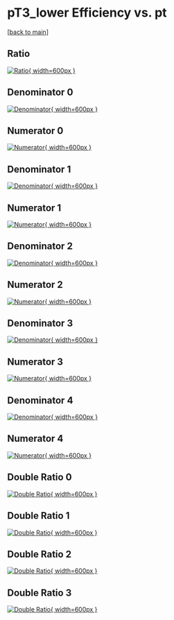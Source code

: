 # pT3_lower Efficiency vs. pt

[[back to main](./)]



## Ratio

[![Ratio](../mtv/var/pT3_lower_loweta_0_-1_eff_pt.png){ width=600px }](../mtv/var/pT3_lower_loweta_0_-1_eff_pt.pdf)

## Denominator 0

[![Denominator](../mtv/den/pT3_lower_loweta_0_-1_eff_pt_den0.png){ width=600px }](../mtv/den/pT3_lower_loweta_0_-1_eff_pt_den0.pdf)

## Numerator 0

[![Numerator](../mtv/num/pT3_lower_loweta_0_-1_eff_pt_num0.png){ width=600px }](../mtv/num/pT3_lower_loweta_0_-1_eff_pt_num0.pdf)

## Denominator 1

[![Denominator](../mtv/den/pT3_lower_loweta_0_-1_eff_pt_den1.png){ width=600px }](../mtv/den/pT3_lower_loweta_0_-1_eff_pt_den1.pdf)

## Numerator 1

[![Numerator](../mtv/num/pT3_lower_loweta_0_-1_eff_pt_num1.png){ width=600px }](../mtv/num/pT3_lower_loweta_0_-1_eff_pt_num1.pdf)

## Denominator 2

[![Denominator](../mtv/den/pT3_lower_loweta_0_-1_eff_pt_den2.png){ width=600px }](../mtv/den/pT3_lower_loweta_0_-1_eff_pt_den2.pdf)

## Numerator 2

[![Numerator](../mtv/num/pT3_lower_loweta_0_-1_eff_pt_num2.png){ width=600px }](../mtv/num/pT3_lower_loweta_0_-1_eff_pt_num2.pdf)

## Denominator 3

[![Denominator](../mtv/den/pT3_lower_loweta_0_-1_eff_pt_den3.png){ width=600px }](../mtv/den/pT3_lower_loweta_0_-1_eff_pt_den3.pdf)

## Numerator 3

[![Numerator](../mtv/num/pT3_lower_loweta_0_-1_eff_pt_num3.png){ width=600px }](../mtv/num/pT3_lower_loweta_0_-1_eff_pt_num3.pdf)

## Denominator 4

[![Denominator](../mtv/den/pT3_lower_loweta_0_-1_eff_pt_den4.png){ width=600px }](../mtv/den/pT3_lower_loweta_0_-1_eff_pt_den4.pdf)

## Numerator 4

[![Numerator](../mtv/num/pT3_lower_loweta_0_-1_eff_pt_num4.png){ width=600px }](../mtv/num/pT3_lower_loweta_0_-1_eff_pt_num4.pdf)

## Double Ratio 0

[![Double Ratio](../mtv/ratio/pT3_lower_loweta_0_-1_eff_pt_ratio0.png){ width=600px }](../mtv/ratio/pT3_lower_loweta_0_-1_eff_pt_ratio0.pdf)

## Double Ratio 1

[![Double Ratio](../mtv/ratio/pT3_lower_loweta_0_-1_eff_pt_ratio1.png){ width=600px }](../mtv/ratio/pT3_lower_loweta_0_-1_eff_pt_ratio1.pdf)

## Double Ratio 2

[![Double Ratio](../mtv/ratio/pT3_lower_loweta_0_-1_eff_pt_ratio2.png){ width=600px }](../mtv/ratio/pT3_lower_loweta_0_-1_eff_pt_ratio2.pdf)

## Double Ratio 3

[![Double Ratio](../mtv/ratio/pT3_lower_loweta_0_-1_eff_pt_ratio3.png){ width=600px }](../mtv/ratio/pT3_lower_loweta_0_-1_eff_pt_ratio3.pdf)

